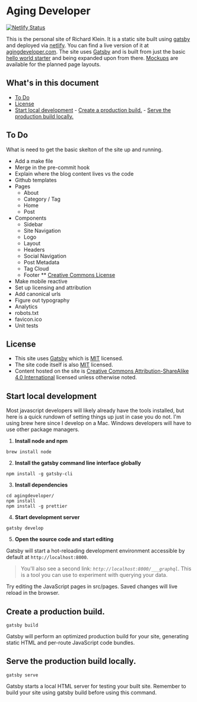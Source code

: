 
# Aging Developer

[![Netlify Status](https://api.netlify.com/api/v1/badges/9fff03eb-d9c8-48d1-887d-11aea21246cd/deploy-status)](https://app.netlify.com/sites/agingdeveloper/deploys)

This is the personal site of Richard Klein. It is a static site built using [gatsby](https://www.gatsbyjs.org/) and deployed via [netlify](https://www.netlify.com/). You can find a live version of it at [agingdeveloper.com](https://agingdeveloper.com/). The site uses [Gatsby](https://gatsbyjs.org) and is built from just the basic [hello world starter](https://www.gatsbyjs.org/starters/gatsbyjs/gatsby-starter-hello-world/) and being expanded upon from there. [Mockups](/mocks) are available for the planned page layouts.

## What's in this document
  - [To Do](#to-do)
  - [License](#license)
  - [Start local development](#start-local-development)
        - [Create a production build.](#create-a-production-build)
        - [Serve the production build locally.](#serve-the-production-build-locally)
    
## To Do

What is need to get the  basic skelton of the site up and running.

* Add a make file
* Merge in the pre-commit hook
* Explain where the blog content lives vs the code
* Github templates
* Pages
    * About
    * Category / Tag
    * Home
    * Post
* Components
    * Sidebar
    * Site Navigation
    * Logo
    * Layout
    * Headers
    * Social Navigation
    * Post Metadata
    * Tag Cloud
    * Footer
    ** [Creative Commons License](https://creativecommons.org/choose/#metadata)
* Make mobile reactive
* Set up licensing and attribution
* Add canonical urls
* Figure out typography
* Analytics
* robots.txt
* favicon.ico
* Unit tests

## License
- This site uses [Gatsby](https://gatsbyjs.org) which is [MIT](https://github.com/gatsbyjs/gatsby/blob/master/LICENSE) licensed.
- The site code itself is also [MIT](/LICENSE) licensed.
- Content hosted on the site is [Creative Commons Attribution-ShareAlike 4.0 International](https://creativecommons.org/licenses/by-sa/4.0/) licensed unless otherwise noted.

## Start local development
Most javascript developers will likely already have the tools installed, but here is a quick rundown of setting things up just in case you do not. I'm using brew here since I develop on a Mac. Windows developers will have to use other package
managers.

1. **Install node and npm**

```cli
brew install node
```

2. **Install the gatsby command line interface globally**

```cli
npm install -g gatsby-cli
```

3. **Install dependencies**

```cli
cd agingdeveloper/
npm install
npm install -g prettier
```

4. **Start development server**

```cli
gatsby develop
```

5. **Open the source code and start editing**

Gatsby will start a hot-reloading development environment accessible by default at `http://localhost:8000`.

> You'll also see a second link: _`http://localhost:8000/___graphql`_. This is a tool you can use to experiment with querying your data.

Try editing the JavaScript pages in src/pages. Saved changes will live reload in the browser.

## Create a production build.

```cli
gatsby build
```

Gatsby will perform an optimized production build for your site, generating static HTML and per-route JavaScript code bundles.

## Serve the production build locally.

```cli
gatsby serve
```

Gatsby starts a local HTML server for testing your built site. Remember to build your site using gatsby build before using this command.